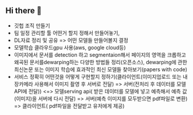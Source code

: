 ## Hi there 👋

- 깃헙 조직 만들기
- 팀 일정 관리할 툴 어떤거 할지 정해서 만들어놓기,
- DL자료 정리 및 공유 => 어떤 모델들 만들어볼지 결정
- 모델학습 클라우드gpu 사용(aws, google cloud등)
- 이미지에서 문서를 detection 하고 segmentaion해서 페이지의 영역을 크롭하고 왜곡된 문서를dewarping하는 다양한 방법들 정리(오픈소스), dewarping에 관한 최신논문 또는 이미지 학습에 효과적인 최신 모델들 찾아보기(papers with code)
- 서비스 정확히 어떤것을 어떻게 구현할지 정하기(클라이언트(이미지업로드 또는 내장카메라 사용해서 이미지 촬영 후 서버로 전달) => 서버(전처리 후 데이터를 모델API에 전달)) <=> 모델serving api( 받은 데이터를 모델에 넣고 예측해서 예측 값(이미지)을 서버에 다시 전달)  => 서버(예측 이미지를 모두받으면 pdf파일로 변환) => 클라이언트( pdf파일을 전달받고 유저에게 제공)
